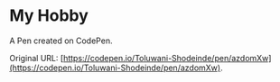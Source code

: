 # My Hobby

A Pen created on CodePen.

Original URL: [https://codepen.io/Toluwani-Shodeinde/pen/azdomXw](https://codepen.io/Toluwani-Shodeinde/pen/azdomXw).

